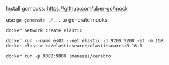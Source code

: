Install gomocks:
https://github.com/uber-go/mock

use ```go generate ./...``` to generate mocks

```
docker network create elastic

docker run --name es01 --net elastic -p 9200:9200 -it -m 1GB docker.elastic.co/elasticsearch/elasticsearch:8.16.1

docker run -p 9000:9000 lmenezes/cerebro
```
